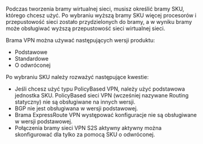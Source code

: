 Podczas tworzenia bramy wirtualnej sieci, musisz określić bramy SKU, którego chcesz użyć. Po wybraniu wyższą bramy SKU więcej procesorów i przepustowość sieci zostało przydzielonych do bramy, a w wyniku bramy może obsługiwać wyższą przepustowość sieci wirtualnej sieci.

Brama VPN można używać następujących wersji produktu:

- Podstawowe
- Standardowe
- O odwróconej

Po wybraniu SKU należy rozważyć następujące kwestie:

- Jeśli chcesz użyć typu PolicyBased VPN, należy użyć podstawowa jednostka SKU. PolicyBased sieci VPN (wcześniej nazywane Routing statyczny) nie są obsługiwane na innych wersji.
- BGP nie jest obsługiwana w wersji podstawowej.
- Brama ExpressRoute VPN występować konfiguracje nie są obsługiwane w wersji podstawowej.
- Połączenia bramy sieci VPN S2S aktywny aktywny można skonfigurować dla tylko za pomocą SKU o odwróconej.
